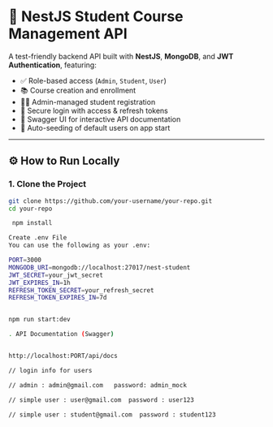 # 🧪 NestJS Student Course Management API

A test-friendly backend API built with **NestJS**, **MongoDB**, and **JWT Authentication**, featuring:

- ✅ Role-based access (`Admin`, `Student`, `User`)
- 📚 Course creation and enrollment
- 👨‍🎓 Admin-managed student registration
- 🔐 Secure login with access & refresh tokens
- 📖 Swagger UI for interactive API documentation
- 🚀 Auto-seeding of default users on app start

---

## ⚙️ How to Run Locally

### 1. Clone the Project

```bash
git clone https://github.com/your-username/your-repo.git
cd your-repo

 npm install

Create .env File
You can use the following as your .env:

PORT=3000
MONGODB_URI=mongodb://localhost:27017/nest-student
JWT_SECRET=your_jwt_secret
JWT_EXPIRES_IN=1h
REFRESH_TOKEN_SECRET=your_refresh_secret
REFRESH_TOKEN_EXPIRES_IN=7d


npm run start:dev

. API Documentation (Swagger)


http://localhost:PORT/api/docs

// login info for users

// admin : admin@gmail.com   password: admin_mock

// simple user : user@gmail.com  password : user123

// simple user : student@gmail.com  password : student123

```
